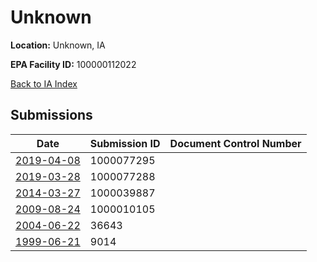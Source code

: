 # Unknown

**Location:** Unknown, IA

**EPA Facility ID:** 100000112022

[Back to IA Index](../../index.md)

## Submissions

| Date | Submission ID | Document Control Number |
|------|--------------|-------------------------|
| [2019-04-08](submissions/1000077295.md) | 1000077295 |  |
| [2019-03-28](submissions/1000077288.md) | 1000077288 |  |
| [2014-03-27](submissions/1000039887.md) | 1000039887 |  |
| [2009-08-24](submissions/1000010105.md) | 1000010105 |  |
| [2004-06-22](submissions/36643.md) | 36643 |  |
| [1999-06-21](submissions/9014.md) | 9014 |  |

